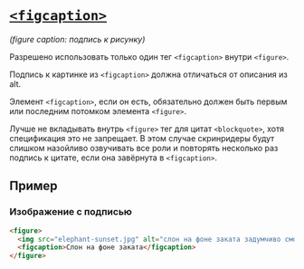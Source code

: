 # [`<figcaption>`](../index.md)

_(figure caption: подпись к рисунку)_

Разрешено использовать только один тег `<figcaption>` внутри `<figure>`.

Подпись к картинке из `<figcaption>` должна отличаться от описания из alt.

Элемент `<figcaption>`, если он есть, обязательно должен быть первым или последним потомком элемента `<figure>`.

Лучше не вкладывать внутрь `<figure>` тег для цитат `<blockquote>`, хотя спецификация это не запрещает. В этом случае скринридеры будут слишком назойливо озвучивать все роли и повторять несколько раз подпись к цитате, если она завёрнута в `<figcaption>`.

## Пример

### Изображение с подписью

```HTML
<figure>
  <img src="elephant-sunset.jpg" alt="слон на фоне заката задумчиво смотрит в камеру." />
  <figcaption>Слон на фоне заката</figcaption>
</figure>
```
